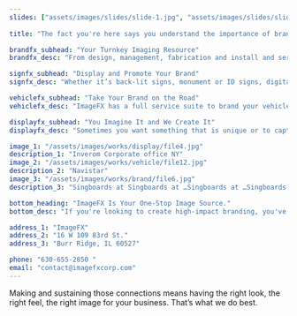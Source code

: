 ```yaml
---
slides: ["assets/images/slides/slide-1.jpg", "assets/images/slides/slide-2.jpg", "assets/images/slides/slide-3.jpg", "assets/images/slides/slide-4.jpg"]
    
title: "The fact you're here says you understand the importance of branding environments that create connections with your customers."

brandfx_subhead: "Your Turnkey Imaging Resource"
brandfx_desc: "From design, management, fabrication and install and service, we are your complete interior and exterior branding solution."

signfx_subhead: "Display and Promote Your Brand"
signfx_desc: "Whether it’s back-lit signs, monument or ID signs, digital display signage or graphics of all sizes, the overall look and feel of your signage play a role in how customers experience your environment. SignFX does not overlook a single detail."

vehiclefx_subhead: "Take Your Brand on the Road"
vehiclefx_desc: "ImageFX has a full service suite to brand your vehicle from marketing, design, production and install. We will help you get your message displayed in an effective and professional way."

displayfx_subhead: "You Imagine It and We Create It"
displayfx_desc: "Sometimes you want something that is unique or to capture a specic audience. Let us help you bring your idea or space to life."

image_1: "/assets/images/works/display/file4.jpg"
description_1: "Inverom Corporate office NY"
image_2: "/assets/images/works/vehicle/file12.jpg"
description_2: "Navistar"
image_3: "/assets/images/works/brand/file6.jpg"
description_3: "Singboards at Singboards at …Singboards at …Singboards at ……"

bottom_heading: "ImageFX Is Your One-Stop Image Source."
bottom_desc: "If you're looking to create high-impact branding, you've come to the right place. Our suite of customizable services range from total imaging solutions and environmental branding to vehicle branding and signage."

address_1: "ImageFX"
address_2: "16 W 109 83rd St."
address_3: "Burr Ridge, IL 60527"

phone: "630-655-2850 "
email: "contact@imagefxcorp.com"
---
```


Making and sustaining those connections means having the right look, the right feel, the right image for your business. That’s what we do best.
